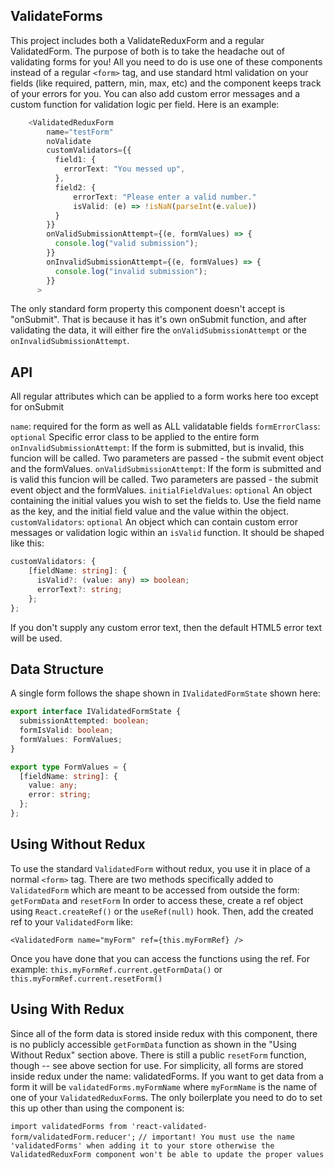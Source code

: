 ## ValidateForms

This project includes both a ValidateReduxForm and a regular ValidatedForm.
The purpose of both is to take the headache out of validating forms for you!
All you need to do is use one of these components instead of a regular `<form>` tag,
and use standard html validation on your fields (like required, pattern, min, max, etc)
and the component keeps track of your errors for you. You can also add custom error messages
and a custom function for validation logic per field. Here is an example:

```typescript
    <ValidatedReduxForm
        name="testForm"
        noValidate
        customValidators={{
          field1: {
            errorText: "You messed up",
          },
          field2: {
              errorText: "Please enter a valid number."
              isValid: (e) => !isNaN(parseInt(e.value))
          }
        }}
        onValidSubmissionAttempt={(e, formValues) => {
          console.log("valid submission");
        }}
        onInvalidSubmissionAttempt={(e, formValues) => {
          console.log("invalid submission");
        }}
      >
```

The only standard form property this component doesn't accept is "onSubmit". That is because
it has it's own onSubmit function, and after validating the data, it will either fire the
`onValidSubmissionAttempt` or the `onInvalidSubmissionAttempt`.

## API

All regular attributes which can be applied to a form works here too except for onSubmit

`name`: required for the form as well as ALL validatable fields
`formErrorClass`: `optional` Specific error class to be applied to the entire form
`onInvalidSubmissionAttempt`: If the form is submitted, but is invalid, this funcion will be called. Two parameters are passed - the submit event object and the formValues.
`onValidSubmissionAttempt`: If the form is submitted and is valid this funcion will be called. Two parameters are passed - the submit event object and the formValues.
`initialFieldValues`: `optional` An object containing the initial values you wish to set the fields to. Use the field name as the key, and the initial field value and the value within the object.
`customValidators`: `optional` An object which can contain custom error messages or validation logic within an `isValid` function. It should be shaped like this:

```typescript
customValidators: {
    [fieldName: string]: {
      isValid?: (value: any) => boolean;
      errorText?: string;
    };
};
```

If you don't supply any custom error text, then the default HTML5 error text will be used.

## Data Structure

A single form follows the shape shown in `IValidatedFormState` shown here:

```typescript
export interface IValidatedFormState {
  submissionAttempted: boolean;
  formIsValid: boolean;
  formValues: FormValues;
}

export type FormValues = {
  [fieldName: string]: {
    value: any;
    error: string;
  };
};
```

## Using Without Redux

To use the standard `ValidatedForm` without redux, you use it in place of a normal `<form>` tag.
There are two methods specifically added to `ValidatedForm` which are meant to be accessed from
outside the form:
`getFormData` and `resetForm`
In order to access these, create a ref object using `React.createRef()` or the `useRef(null)` hook.
Then, add the created ref to your `ValidatedForm` like:

`<ValidatedForm name="myForm" ref={this.myFormRef} />`

Once you have done that you can access the functions using the ref. For example:
`this.myFormRef.current.getFormData()` or `this.myFormRef.current.resetForm()`

## Using With Redux

Since all of the form data is stored inside redux with this component, there is no publicly
accessible `getFormData` function as shown in the "Using Without Redux" section above.
There is still a public `resetForm` function, though -- see above section for use.
For simplicity, all forms are stored inside redux under the name: validatedForms.
If you want to get data from a form it will be `validatedForms.myFormName` where `myFormName`
is the name of one of your `ValidatedReduxForm`s. The only boilerplate you need to do to
set this up other than using the component is:

`import validatedForms from 'react-validated-form/validatedForm.reducer';`
`// important! You must use the name 'validatedForms' when adding it to your store otherwise the ValidatedReduxForm component won't be able to update the proper values`
